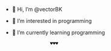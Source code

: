 - 👋 Hi, I’m @vectorBK
- 👀 I’m interested in programming
- 🌱 I’m currently learning programming

                    ♥♥♥
